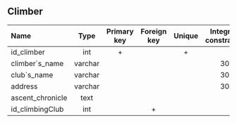 ## Climber
 |Name|Type|Primary key|Foreign key|Unique|Integrity constraints|Null/not null|
 |:----|:----:|:-----------:|:-----------:|:------:|:----------------------:|:------:|
 |id_climber|int|+| | + | |not null|
 |climber`s_name|varchar| | | | 30| not null|
 |club`s_name|varchar| | | |30| not null|
 |address|varchar| | | |30| not null|
 |ascent_chronicle|text| | | | | not null|
 |id_climbingClub|int| |+| | | not null|
           